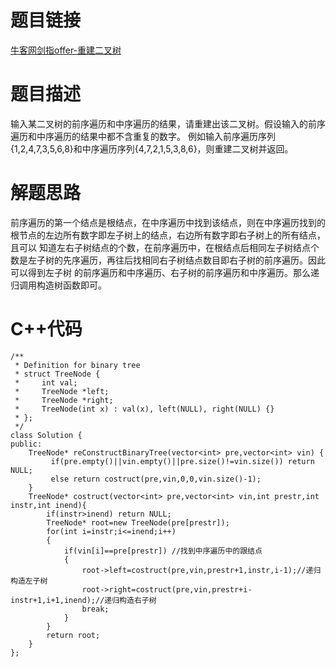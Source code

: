 # 题目链接
[牛客网剑指offer-重建二叉树](https://www.nowcoder.com/practice/8a19cbe657394eeaac2f6ea9b0f6fcf6?tpId=13&tqId=11157&tPage=1&rp=1&ru=/ta/coding-interviews&qru=/ta/coding-interviews/question-ranking)
# 题目描述
输入某二叉树的前序遍历和中序遍历的结果，请重建出该二叉树。假设输入的前序遍历和中序遍历的结果中都不含重复的数字。
例如输入前序遍历序列{1,2,4,7,3,5,6,8}和中序遍历序列{4,7,2,1,5,3,8,6}，则重建二叉树并返回。
# 解题思路
前序遍历的第一个结点是根结点，在中序遍历中找到该结点，则在中序遍历找到的根节点的左边所有数字即左子树上的结点，右边所有数字即右子树上的所有结点，且可以
知道左右子树结点的个数，在前序遍历中，在根结点后相同左子树结点个数是左子树的先序遍历，再往后找相同右子树结点数目即右子树的前序遍历。因此可以得到左子树
的前序遍历和中序遍历、右子树的前序遍历和中序遍历。那么递归调用构造树函数即可。
# C++代码
```
/**
 * Definition for binary tree
 * struct TreeNode {
 *     int val;
 *     TreeNode *left;
 *     TreeNode *right;
 *     TreeNode(int x) : val(x), left(NULL), right(NULL) {}
 * };
 */
class Solution {
public:
    TreeNode* reConstructBinaryTree(vector<int> pre,vector<int> vin) {
         if(pre.empty()||vin.empty()||pre.size()!=vin.size()) return NULL;
         else return costruct(pre,vin,0,0,vin.size()-1);
    }
    TreeNode* costruct(vector<int> pre,vector<int> vin,int prestr,int instr,int inend){
        if(instr>inend) return NULL;
        TreeNode* root=new TreeNode(pre[prestr]);
        for(int i=instr;i<=inend;i++)
        {
            if(vin[i]==pre[prestr]) //找到中序遍历中的跟结点
            {
                root->left=costruct(pre,vin,prestr+1,instr,i-1);//递归构造左子树
                root->right=costruct(pre,vin,prestr+i-instr+1,i+1,inend);//递归构造右子树
                break;
            }
        }
        return root;
    }
};
```

